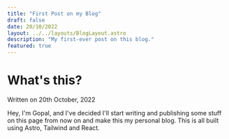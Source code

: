 ```yaml
---
title: "First Post on my Blog"
draft: false
date: 20/10/2022
layout: ../../layouts/BlogLayout.astro
description: "My first-ever post on this blog."
featured: true
---
```


# What's this?
Written on 20th October, 2022

Hey, I'm Gopal, and I've decided I'll start writing and publishing some stuff on this page from now on and make this my personal blog. This is all built using Astro, Tailwind and React.
